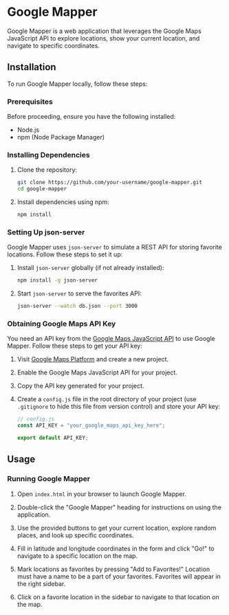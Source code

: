# Google Mapper

Google Mapper is a web application that leverages the Google Maps JavaScript API to explore locations, show your current location, and navigate to specific coordinates.

## Installation

To run Google Mapper locally, follow these steps:

### Prerequisites

Before proceeding, ensure you have the following installed:

- Node.js
- npm (Node Package Manager)

### Installing Dependencies

1. Clone the repository:

   ```sh
   git clone https://github.com/your-username/google-mapper.git
   cd google-mapper
   ```

2. Install dependencies using npm:

   ```sh
   npm install
   ```

### Setting Up json-server

Google Mapper uses `json-server` to simulate a REST API for storing favorite locations. Follow these steps to set it up:

1. Install `json-server` globally (if not already installed):

   ```sh
   npm install -g json-server
   ```

2. Start `json-server` to serve the favorites API:

   ```sh
   json-server --watch db.json --port 3000
   ```

### Obtaining Google Maps API Key

You need an API key from the [Google Maps JavaScript API](https://developers.google.com/maps/documentation/javascript) to use Google Mapper. Follow these steps to get your API key:

1. Visit [Google Maps Platform](https://developers.google.com/maps/gmp-get-started) and create a new project.

2. Enable the Google Maps JavaScript API for your project.

3. Copy the API key generated for your project.

4. Create a `config.js` file in the root directory of your project (use `.gitignore` to hide this file from version control) and store your API key:

   ```javascript
   // config.js
   const API_KEY = "your_google_maps_api_key_here";

   export default API_KEY;
   ```

## Usage

### Running Google Mapper

1. Open `index.html` in your browser to launch Google Mapper.

2. Double-click the "Google Mapper" heading for instructions on using the application.

3. Use the provided buttons to get your current location, explore random places, and look up specific coordinates.

4. Fill in latitude and longitude coordinates in the form and click "Go!" to navigate to a specific location on the map.

5. Mark locations as favorites by pressing "Add to Favorites!" Location must have a name to be a part of your favorites. Favorites will appear in the right sidebar.

6. Click on a favorite location in the sidebar to navigate to that location on the map.
